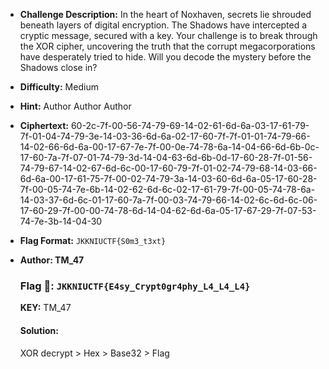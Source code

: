  - **Challenge Description:** In the heart of Noxhaven, secrets lie shrouded beneath layers of digital encryption. The Shadows have intercepted a cryptic message, secured with a key. Your challenge is to break through the XOR cipher, uncovering the truth that the corrupt megacorporations have desperately tried to hide. Will you decode the mystery before the Shadows close in?
 - **Difficulty:** Medium
 - **Hint:** Author Author Author
 - **Ciphertext:** 60-2c-7f-00-56-74-79-69-14-02-61-6d-6a-03-17-61-79-7f-01-04-74-79-3e-14-03-36-6d-6a-02-17-60-7f-7f-01-01-74-79-66-14-02-66-6d-6a-00-17-67-7e-7f-00-0e-74-78-6a-14-04-66-6d-6b-0c-17-60-7a-7f-07-01-74-79-3d-14-04-63-6d-6b-0d-17-60-28-7f-01-56-74-79-67-14-02-67-6d-6c-00-17-60-79-7f-01-02-74-79-68-14-03-66-6d-6a-00-17-61-75-7f-00-02-74-79-3a-14-03-60-6d-6a-05-17-60-28-7f-00-05-74-7e-6b-14-02-62-6d-6c-02-17-61-79-7f-00-05-74-78-6a-14-03-37-6d-6c-01-17-60-7a-7f-00-03-74-79-66-14-02-6c-6d-6c-06-17-60-29-7f-00-00-74-78-6d-14-04-62-6d-6a-05-17-67-29-7f-07-53-74-7e-3b-14-04-30
 - **Flag Format:** `JKKNIUCTF{S0m3_t3xt}`
 - **Author: TM_47**

   ### **Flag 🚩:** `JKKNIUCTF{E4sy_Crypt0gr4phy_L4_L4_L4}`
   **KEY:** TM_47
   #### Solution:
   XOR decrypt > Hex > Base32 > Flag
   
